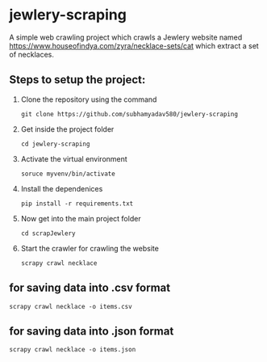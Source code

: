 # jewlery-scraping

A simple web crawling project which crawls a Jewlery website named https://www.houseofindya.com/zyra/necklace-sets/cat which extract a set of necklaces.

## Steps to setup the project:

1. Clone the repository using the command

   `git clone https://github.com/subhamyadav580/jewlery-scraping`

2. Get inside the project folder

   `cd jewlery-scraping`

3. Activate the virtual environment

    `soruce myvenv/bin/activate`

4. Install the dependenices

    `pip install -r requirements.txt`

5. Now get into the main project folder

     `cd scrapJewlery`

6. Start the crawler for crawling the website

    `scrapy crawl necklace`

## for saving data into .csv format

   `scrapy crawl necklace -o items.csv`

## for saving data into .json format

   `scrapy crawl necklace -o items.json`
